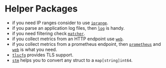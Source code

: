 <!--
title: "Helper Packages"
custom_edit_url: "https://github.com/netdata/go.d.plugin/edit/master/pkg/README.md"
sidebar_label: "Helper Packages"
learn_status: "Published"
learn_rel_path: "Developers/External plugins/go.d.plugin"
-->

# Helper Packages

- if you need IP ranges consider to
  use [`iprange`](https://github.com/netdata/go.d.plugin/blob/master/modules/pulsar/README.md).
- if you parse an application log files, then [`log`](https://github.com/netdata/go.d.plugin/tree/master/pkg/logs) is
  handy.
- if you need filtering
  check [`matcher`](https://github.com/netdata/go.d.plugin/blob/master/pkg/matcher/README.md).
- if you collect metrics from an HTTP endpoint use [`web`](https://github.com/netdata/go.d.plugin/tree/master/pkg/web).
- if you collect metrics from a prometheus endpoint,
  then [`prometheus`](https://github.com/netdata/go.d.plugin/tree/master/pkg/prometheus)
  and [`web`](https://github.com/netdata/go.d.plugin/blob/master/pkg/web/README.md) is what you need.
- [`tlscfg`](https://github.com/netdata/go.d.plugin/blob/master/pkg/tlscfg/README.md) provides TLS support.
- [`stm`](https://github.com/netdata/go.d.plugin/blob/master/pkg/stm/README.md) helps you to convert any struct to a `map[string]int64`.
